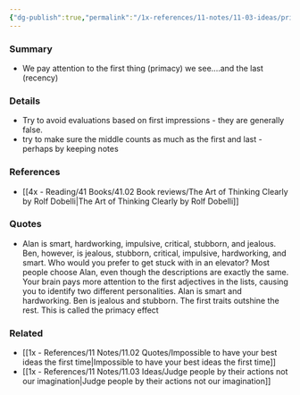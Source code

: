 ```yaml
---
{"dg-publish":true,"permalink":"/1x-references/11-notes/11-03-ideas/primacy-and-recency-effects/","title":"Primacy and Recency effects"}
---
```



### Summary
- We pay attention to the first thing (primacy) we see....and the last (recency)

### Details
- Try to avoid evaluations based on first impressions - they are generally false.
- try to make sure the middle counts as much as the first and last - perhaps by keeping notes

### References
- [[4x - Reading/41 Books/41.02 Book reviews/The Art of Thinking Clearly by Rolf Dobelli\|The Art of Thinking Clearly by Rolf Dobelli]]

### Quotes
- Alan is smart, hardworking, impulsive, critical, stubborn, and jealous. Ben, however, is jealous, stubborn, critical, impulsive, hardworking, and smart. Who would you prefer to get stuck with in an elevator? Most people choose Alan, even though the descriptions are exactly the same. Your brain pays more attention to the first adjectives in the lists, causing you to identify two different personalities. Alan is smart and hardworking. Ben is jealous and stubborn. The first traits outshine the rest. This is called the primacy effect

### Related
- [[1x - References/11 Notes/11.02 Quotes/Impossible to have your best ideas the first time\|Impossible to have your best ideas the first time]]
- [[1x - References/11 Notes/11.03 Ideas/Judge people by their actions not our imagination\|Judge people by their actions not our imagination]]
